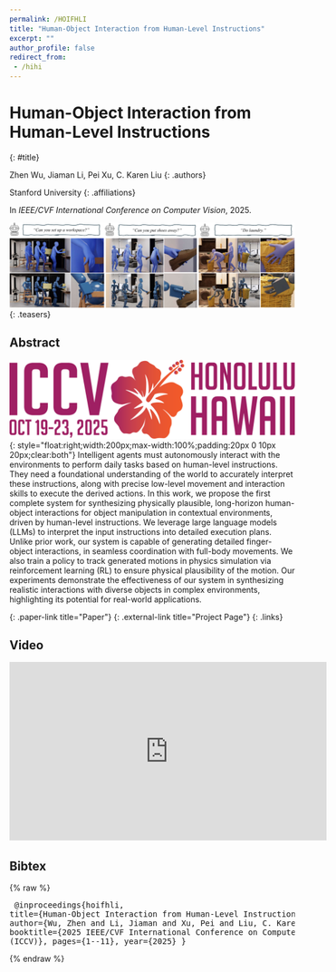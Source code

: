 ```yaml
---
permalink: /HOIFHLI
title: "Human-Object Interaction from Human-Level Instructions"
excerpt: ""
author_profile: false
redirect_from: 
 - /hihi
--- 
```


# Human-Object Interaction from Human-Level Instructions
{: #title}

<span>Zhen Wu</span>,
<span>Jiaman Li</span>,
<span>Pei Xu</span>,
<span>C. Karen Liu</span>
{: .authors}

<span>Stanford University</span>
{: .affiliations}

In _IEEE/CVF International Conference on Computer Vision_, 2025.

![teaser](projects/hoifhli/teaser1.png)
{: .teasers}

## Abstract
![ICCV 2025](projects/hoifhli/iccv2025_logo.png){: style="float:right;width:200px;max-width:100%;padding:20px 0 10px 20px;clear:both"}
Intelligent agents must autonomously interact with the environments to perform daily tasks based on human-level instructions. They need a foundational understanding of the world to accurately interpret these instructions, along with precise low-level movement and interaction skills to execute the derived actions. In this work, we propose the first complete system for synthesizing physically plausible, long-horizon human-object interactions for object manipulation in contextual environments, driven by human-level instructions. We leverage large language models (LLMs) to interpret the input instructions into detailed execution plans. Unlike prior work, our system is capable of generating detailed finger-object interactions, in seamless coordination with full-body movements. We also train a policy to track generated motions in physics simulation via reinforcement learning (RL) to ensure physical plausibility of the motion. Our experiments demonstrate the effectiveness of our system in synthesizing realistic interactions with diverse objects in complex environments, highlighting its potential for real-world applications.


[](https://arxiv.org/pdf/2406.17840){: .paper-link title="Paper"}
[](https://hoifhli.github.io){: .external-link title="Project Page"}
{: .links}

## Video
<div style="max-width:560px">
<iframe width="560" height="315" src="https://www.youtube.com/embed/ztTsMeIgIGk?si=Vn8C8pZ_vN1B69C7" frameborder="0" allow="accelerometer; autoplay; clipboard-write; encrypted-media; gyroscope; picture-in-picture; web-share" allowfullscreen></iframe>
</div>

## Bibtex
{% raw %}<pre class="bibtex">
@inproceedings{hoifhli,
  title={Human-Object Interaction from Human-Level Instructions},
  author={Wu, Zhen and Li, Jiaman and Xu, Pei and Liu, C. Karen},
  booktitle={2025 IEEE/CVF International Conference on Computer Vision (ICCV)},
  pages={1--11},
  year={2025}
}
</pre>{% endraw %}
